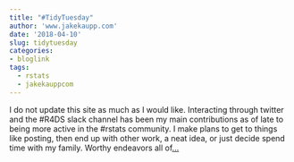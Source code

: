 ```yaml
---
title: "#TidyTuesday"
author: 'www.jakekaupp.com'
date: '2018-04-10'
slug: tidytuesday
categories:
- bloglink
tags:
  - rstats
  - jakekauppcom
---
```


I do not update this site as much as I would like. Interacting through twitter and the #R4DS slack channel has been my main contributions as of late to being more active in the #rstats community. I make plans to get to things like posting, then end up with other work, a neat idea, or just decide spend time with my family. Worthy endeavors all of[... <i class="fas fa-external-link-alt"></i>](http://www.jakekaupp.com/post/tidytuesday-the-lonesome-kicker/)

